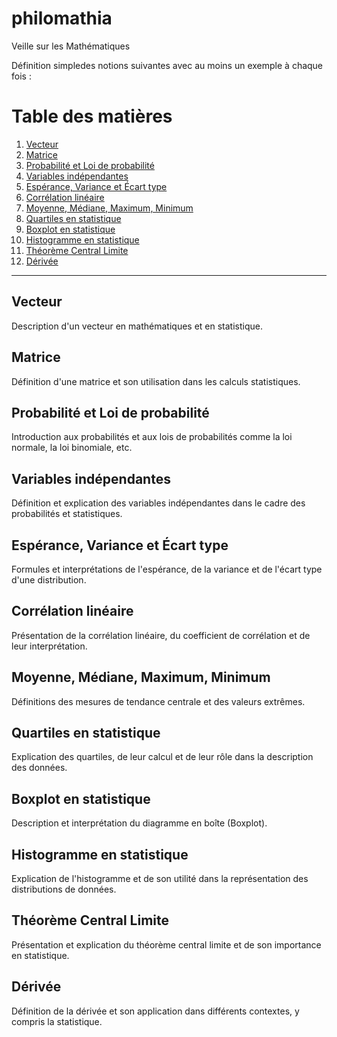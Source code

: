 # philomathia
Veille sur les Mathématiques



Définition simpledes notions suivantes avec au moins un exemple à chaque
fois :

# Table des matières

1. [Vecteur](#vecteur)
2. [Matrice](#matrice)
3. [Probabilité et Loi de probabilité](#probabilité-et-loi-de-probabilité)
4. [Variables indépendantes](#variables-indépendantes)
5. [Espérance, Variance et Écart type](#espérance-variance-et-écart-type)
6. [Corrélation linéaire](#corrélation-linéaire)
7. [Moyenne, Médiane, Maximum, Minimum](#moyenne-médiane-maximum-minimum)
8. [Quartiles en statistique](#quartiles-en-statistique)
9. [Boxplot en statistique](#boxplot-en-statistique)
10. [Histogramme en statistique](#histogramme-en-statistique)
11. [Théorème Central Limite](#théorème-central-limite)
12. [Dérivée](#dérivée)

---

## Vecteur
Description d'un vecteur en mathématiques et en statistique.

## Matrice
Définition d'une matrice et son utilisation dans les calculs statistiques.

## Probabilité et Loi de probabilité
Introduction aux probabilités et aux lois de probabilités comme la loi normale, la loi binomiale, etc.

## Variables indépendantes
Définition et explication des variables indépendantes dans le cadre des probabilités et statistiques.

## Espérance, Variance et Écart type
Formules et interprétations de l'espérance, de la variance et de l'écart type d'une distribution.

## Corrélation linéaire
Présentation de la corrélation linéaire, du coefficient de corrélation et de leur interprétation.

## Moyenne, Médiane, Maximum, Minimum
Définitions des mesures de tendance centrale et des valeurs extrêmes.

## Quartiles en statistique
Explication des quartiles, de leur calcul et de leur rôle dans la description des données.

## Boxplot en statistique
Description et interprétation du diagramme en boîte (Boxplot).

## Histogramme en statistique
Explication de l'histogramme et de son utilité dans la représentation des distributions de données.

## Théorème Central Limite
Présentation et explication du théorème central limite et de son importance en statistique.

## Dérivée
Définition de la dérivée et son application dans différents contextes, y compris la statistique.

